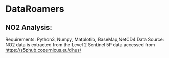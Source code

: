 # DataRoamers

## NO2 Analysis:
 Requirements: Python3, Numpy, Matplotlib, BaseMap,NetCD4
 Data Source: NO2 data is extracted from the Level 2 Sentinel 5P data accessed from https://s5phub.copernicus.eu/dhus/
